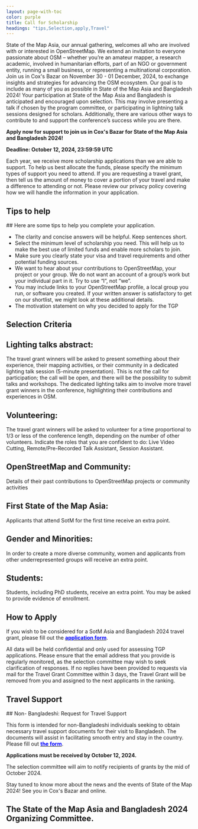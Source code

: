 ```yaml
---
layout: page-with-toc
color: purple
title: Call for Scholarship
headings: "tips,Selection,apply,Travel"
---
```




State of the Map Asia, our annual gathering, welcomes all who are involved  with or interested in OpenStreetMap. We extend an invitation to everyone  passionate about OSM – whether you’re an amateur mapper, a research  academic, involved in humanitarian efforts, part of an NGO or government  entity, running a small business, or representing a multinational  corporation. Join us in Cox's Bazar on November 30 - 01 December, 2024, to exchange  insights and strategies for advancing the OSM ecosystem. Our goal is to  include as many of you as possible in State of the Map Asia and Bangladesh 2024! Your  participation at State of the Map Asia and Bangladesh is anticipated and encouraged upon  selection. This may involve presenting a talk if chosen by the program  committee, or participating in lightning talk sessions designed for  scholars. Additionally, there are various other ways to contribute to  and support the conference’s success while you are there.

**Apply now for support to join us in Cox's Bazar for State of the Map Asia and Bangladesh 2024!**


**Deadline: October 12, 2024, 23:59:59 UTC**


Each year, we receive more scholarship applications than we are able to support. To help us best allocate the funds, please specify the minimum types of support you need to attend. If you are requesting a travel grant, then tell us the amount of money to cover a portion of your travel and make a difference to attending or not. Please review our privacy policy covering how we will handle the information in your application.

<h2 id="tips">Tips to help</h2>
## Here are some tips to help you complete your application.

* The clarity and concise answers will be helpful. Keep sentences short.
* Select  the minimum level of scholarship you need. This will help us to make  the best use of limited funds and enable more scholars to join.
* Make sure you clearly state your visa and travel requirements and other potential funding sources.
* We want to hear about your contributions to OpenStreetMap, your project or your group. We do not want an account of a group’s work but your individual part in it. Try to use “I”, not “we”.
* You may include links to your OpenStreetMap profile, a local group you run, or software  you created. If your written answer is satisfactory to get on our  shortlist, we might look at these additional details.
* The motivation statement on why you decided to apply for the TGP

<h2 id="Selection"> Selection Criteria</h2>

## Lighting talks abstract:
The travel grant winners will be asked to present something about their experience, their mapping activities, or their community in a dedicated lighting talk session (5-minute presentation). This is not the call for participation; the call will be open, and there will be the possibility to submit talks and workshops. The dedicated lighting talks aim to involve more travel grant winners in the conference, highlighting their contributions and experiences in OSM.

## Volunteering:
The travel grant winners will be asked to volunteer for a time proportional to 1/3 or less of the conference length, depending on the number of other volunteers. Indicate the roles that you are confident to do: Live Video Cutting, Remote/Pre-Recorded Talk Assistant, Session Assistant.

## OpenStreetMap and Community:
Details of their past contributions to OpenStreetMap projects or community activities


## First State of the Map Asia:
Applicants that attend SotM for the first time receive an extra point.

## Gender and Minorities:
In order to create a more diverse community, women and applicants from other underrepresented groups will receive an extra point.

## Students:
Students, including PhD students, receive an extra point. You may be asked to provide evidence of enrollment.


<h2 id="apply"> How to Apply</h2>

If you wish to be considered for a SotM Asia and Bangladesh 2024 travel grant, please fill out the **[<font color=blue>application form</font>](https://docs.google.com/forms/d/e/1FAIpQLSf4qIovKx5wRIvOzQodMGTu-XW2WX9FU6uM8aEAfEDTP55x9Q/viewform)**.


All data will be held confidential and only used for assessing TGP applications. Please ensure that the email address that you provide is regularly monitored, as the selection committee may wish to seek clarification of responses. If no replies have been provided to requests via mail for the Travel Grant Committee within 3 days, the Travel Grant will be removed from you and assigned to the next applicants in the ranking.

<h2 id="Travel">Travel Support</h2>
## Non- Bangladeshi: Request for Travel Support

This form is intended for non-Bangladeshi individuals seeking to obtain necessary travel support documents for their visit to Bangladesh. The documents will assist in facilitating smooth entry and stay in the country. Please fill out **[<font color=blue>the form</font>](https://docs.google.com/forms/d/e/1FAIpQLSeJLz7TFtz8aE5BacbBUEvanUEOSLPhKRbADcFIJPQCAFXa0g/viewform)**.

**Applications must be received by October 12, 2024.**

The selection committee will aim to notify recipients of grants by the mid of October 2024.

Stay tuned to know more about the news and the events of State of the Map 2024! See you in Cox's Bazar and online.

## The State of the Map Asia and Bangladesh 2024 Organizing Committee.
